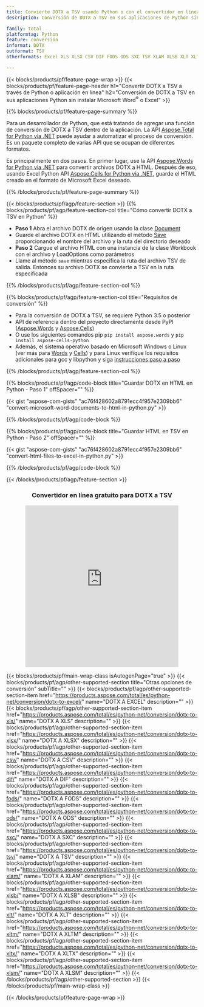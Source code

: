 ```yaml
---
title: Convierte DOTX a TSV usando Python o con el convertidor en línea gratuito
description: Conversión de DOTX a TSV en sus aplicaciones de Python sin usar Microsoft Word o Excel o en línea. Pruebe el convertidor en línea gratuito de CSV a POT rápidamente antes de integrar el código. 

family: total
platformtag: Python
feature: conversion
informat: DOTX
outformat: TSV
otherformats: Excel XLS XLSX CSV DIF FODS ODS SXC TSV XLAM XLSB XLT XLTM XLSM XLTX

---
```

{{< blocks/products/pf/feature-page-wrap >}}
{{< blocks/products/pf/feature-page-header h1="Convertir DOTX a TSV a través de Python o aplicación en línea" h2="Conversión de DOTX a TSV en sus aplicaciones Python sin instalar Microsoft Word<sup>&reg;</sup> o Excel" >}}

{{% blocks/products/pf/feature-page-summary %}}

Para un desarrollador de Python, que está tratando de agregar una función de conversión de DOTX a TSV dentro de la aplicación. La API [Aspose.Total for Python via .NET](https://products.aspose.com/total/python-net/) puede ayudar a automatizar el proceso de conversión. Es un paquete completo de varias API que se ocupan de diferentes formatos.

Es principalmente en dos pasos. En primer lugar, use la API [Aspose.Words for Python via .NET](https://products.aspose.com/words/python-net/) para convertir archivos DOTX a HTML. Después de eso, usando Excel Python API [Aspose.Cells for Python via .NET](https://products.aspose.com/cells/python-net/), guarde el HTML creado en el formato de Microsoft Excel deseado. 

{{% /blocks/products/pf/feature-page-summary %}}

{{< blocks/products/pf/agp/feature-section >}}
{{% blocks/products/pf/agp/feature-section-col title="Cómo convertir DOTX a TSV en Python" %}}
- **Paso 1** Abra el archivo DOTX de origen usando la clase [Document](https://reference.aspose.com/words/python-net/aspose.words/document/)
- Guarde el archivo DOTX en HTML utilizando el método [Save](https://reference.aspose.com/words/python-net/aspose.words/document/save/) proporcionando el nombre del archivo y la ruta del directorio deseado
-  **Paso 2** Cargue el archivo HTML con una instancia de la clase Workbook con el archivo y LoadOptions como parámetros
-  Llame al método `save` mientras especifica la ruta del archivo TSV de salida. Entonces su archivo DOTX se convierte a TSV en la ruta especificada

{{% /blocks/products/pf/agp/feature-section-col %}}

{{% blocks/products/pf/agp/feature-section-col title="Requisitos de conversión" %}}

- Para la conversión de DOTX a TSV, se requiere Python 3.5 o posterior
- API de referencia dentro del proyecto directamente desde PyPI ([Aspose.Words](https://pypi.org/project/aspose-words/) y [Aspose.Cells](https://pypi.org/project/aspose-cells-python/))
-  O use los siguientes comandos pip ```pip install aspose.words``` y ```pip install aspose-cells-python``` 
-  Además, el sistema operativo basado en Microsoft Windows o Linux (ver más para [Words](https://docs.aspose.com/words/python-net/system-requirements/) y [Cells](https://docs.aspose.com/cells/python-net/getting-started/#installation)) y para Linux verifique los requisitos adicionales para gcc y libpython y siga [instrucciones paso a paso](https://docs.aspose.com/words/python-net/installation/)
 

{{% /blocks/products/pf/agp/feature-section-col %}}

{{% blocks/products/pf/agp/code-block title="Guardar DOTX en HTML en Python - Paso 1" offSpacer="" %}}

{{< gist "aspose-com-gists" "ac76f428602a8791ecc4f957e2309bb6" "convert-microsoft-word-documents-to-html-in-python.py" >}}

{{% /blocks/products/pf/agp/code-block %}}

{{% blocks/products/pf/agp/code-block title="Guardar HTML en TSV en Python - Paso 2" offSpacer="" %}}

{{< gist "aspose-com-gists" "ac76f428602a8791ecc4f957e2309bb6" "convert-html-files-to-excel-in-python.py" >}}

{{% /blocks/products/pf/agp/code-block %}}

{{< /blocks/products/pf/agp/feature-section >}}
<div class="container-fluid agp-content bg-white aboutfile box-1 vh100 section nopbtm">
<div class=container>
<div class=row>
<div class="demobox tc col-md-12 padding-0" align="center">

<h3>Convertidor en línea gratuito para DOTX a TSV</h3>

<iframe style="border: none; height: 426px;" scrolling="no" src="https://total-conversion-app-65z5r2lp.qa.k8s.dynabic.com/?to=tsv&from=dotx" id="child-iframe" width="80%"></iframe>

</div></div>
</div></div>

{{< blocks/products/pf/main-wrap-class isAutogenPage="true" >}}
{{< blocks/products/pf/agp/other-supported-section title="Otras opciones de conversión" subTitle="" >}}
{{< blocks/products/pf/agp/other-supported-section-item href="https://products.aspose.com/total/es/python-net/conversion/dotx-to-excel/" name="DOTX A EXCEL" description="" >}}
{{< blocks/products/pf/agp/other-supported-section-item href="https://products.aspose.com/total/es/python-net/conversion/dotx-to-xls/" name="DOTX A XLS" description="" >}}
{{< blocks/products/pf/agp/other-supported-section-item href="https://products.aspose.com/total/es/python-net/conversion/dotx-to-xlsx/" name="DOTX A XLSX" description="" >}}
{{< blocks/products/pf/agp/other-supported-section-item href="https://products.aspose.com/total/es/python-net/conversion/dotx-to-csv/" name="DOTX A CSV" description="" >}}
{{< blocks/products/pf/agp/other-supported-section-item href="https://products.aspose.com/total/es/python-net/conversion/dotx-to-dif/" name="DOTX A DIF" description="" >}}
{{< blocks/products/pf/agp/other-supported-section-item href="https://products.aspose.com/total/es/python-net/conversion/dotx-to-fods/" name="DOTX A FODS" description="" >}}
{{< blocks/products/pf/agp/other-supported-section-item href="https://products.aspose.com/total/es/python-net/conversion/dotx-to-ods/" name="DOTX A ODS" description="" >}}
{{< blocks/products/pf/agp/other-supported-section-item href="https://products.aspose.com/total/es/python-net/conversion/dotx-to-sxc/" name="DOTX A SXC" description="" >}}
{{< blocks/products/pf/agp/other-supported-section-item href="https://products.aspose.com/total/es/python-net/conversion/dotx-to-tsv/" name="DOTX A TSV" description="" >}}
{{< blocks/products/pf/agp/other-supported-section-item href="https://products.aspose.com/total/es/python-net/conversion/dotx-to-xlam/" name="DOTX A XLAM" description="" >}}
{{< blocks/products/pf/agp/other-supported-section-item href="https://products.aspose.com/total/es/python-net/conversion/dotx-to-xlsb/" name="DOTX A XLSB" description="" >}}
{{< blocks/products/pf/agp/other-supported-section-item href="https://products.aspose.com/total/es/python-net/conversion/dotx-to-xlt/" name="DOTX A XLT" description="" >}}
{{< blocks/products/pf/agp/other-supported-section-item href="https://products.aspose.com/total/es/python-net/conversion/dotx-to-xltm/" name="DOTX A XLTM" description="" >}}
{{< blocks/products/pf/agp/other-supported-section-item href="https://products.aspose.com/total/es/python-net/conversion/dotx-to-xltx/" name="DOTX A XLTX" description="" >}}
{{< blocks/products/pf/agp/other-supported-section-item href="https://products.aspose.com/total/es/python-net/conversion/dotx-to-xlsm/" name="DOTX A XLSM" description="" >}}
{{< /blocks/products/pf/agp/other-supported-section >}}
{{< /blocks/products/pf/main-wrap-class >}}

{{< /blocks/products/pf/feature-page-wrap >}}